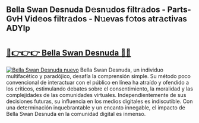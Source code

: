 ## Bella Swan Desnuda D𝚎sn𝚞dos filtr𝚊dos - Parts-GvH Vid𝚎os filtr𝚊dos - N𝚞evas f𝚘tos atr𝚊ctivas ADYlp

# <h2><a href="http://mb1cf8.tromn.icu/?c=Bella+Swan+Desnuda">🔗👉👉👉 Bella Swan Desnuda 🔗🔗</a></h2>

[![Bella Swan Desnuda nuevo](https://i.imgur.com/pEAQMta.gif)](http://mb1cf8.tromn.icu/?c=Bella+Swan+Desnuda)
Bella Swan Desnuda, un individuo multifacético y paradójico, desafía la comprensión simple. Su método poco convencional de interactuar con el público en línea ha atraído y ofendido a los críticos, estimulando debates sobre el consentimiento, la moralidad y las complejidades de las comunidades virtuales. Independientemente de sus decisiones futuras, su influencia en los medios digitales es indiscutible. Con una determinación inquebrantable y un encanto innegable, el impacto de Bella Swan Desnuda en la comunidad digital es inmenso.
